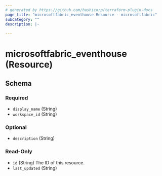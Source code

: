 ```yaml
---
# generated by https://github.com/hashicorp/terraform-plugin-docs
page_title: "microsoftfabric_eventhouse Resource - microsoftfabric"
subcategory: ""
description: |-
  
---
```


# microsoftfabric_eventhouse (Resource)





<!-- schema generated by tfplugindocs -->
## Schema

### Required

- `display_name` (String)
- `workspace_id` (String)

### Optional

- `description` (String)

### Read-Only

- `id` (String) The ID of this resource.
- `last_updated` (String)
